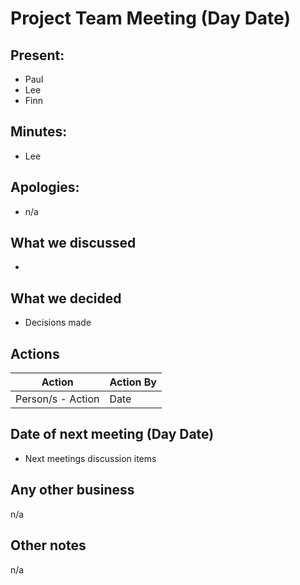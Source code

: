 # Project Team Meeting (Day Date)

## Present:
- Paul
- Lee
- Finn

## Minutes:
- Lee

## Apologies:
- n/a

## What we discussed
- 

## What we decided
- Decisions made

## Actions
| Action | Action By |
| --- | ----------- |
| Person/s - Action | Date |

## Date of next meeting (Day Date)
- Next meetings discussion items

## Any other business
n/a

## Other notes
n/a

